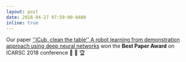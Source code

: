 ```yaml
---
layout: post
date: 2018-04-27 07:59:00-0400
inline: true
---
```


Our paper [''iCub, clean the table'' A robot learning from demonstration approach using deep neural networks](../assets/pdf/jkim-icarsc2018.pdf) won the <b>Best Paper Award</b> on ICARSC 2018 conference :confetti_ball: :tada: :trophy:
